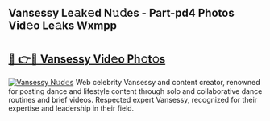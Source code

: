 ## Vansessy Le𝚊k𝚎d N𝚞𝚍es - Part-pd4 Photos Vid𝚎o Le𝚊ks Wxmpp

# <h2><a href="http://fbeqm00.evod.top/?m=Vansessy">🔗 👉🔴 Vansessy Vid𝚎o Ph𝚘t𝚘s</a></h2>

[![Vansessy N𝚞d𝚎s](https://i.imgur.com/8V9OHl7.gif)](http://fbeqm00.evod.top/?m=Vansessy)
Web celebrity Vansessy and content creator, renowned for posting dance and lifestyle content through solo and collaborative dance routines and brief videos. Respected expert Vansessy, recognized for their expertise and leadership in their field. 
